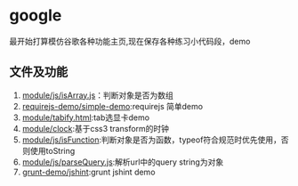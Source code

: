 # google

最开始打算模仿谷歌各种功能主页,现在保存各种练习小代码段，demo

## 文件及功能
1. [module/js/isArray.js](module/js/isArray.js)：判断对象是否为数组
2. [requirejs-demo/simple-demo](requirejs-demo/simple-demo):requirejs 简单demo
3. [module/tabify.html](module/tabify.html):tab选显卡demo
4. [module/clock](module/clock):基于css3 transform的时钟
5. [module/js/isFunction](module/js/isFunction.js):判断对象是否为函数，typeof符合规范时优先使用，否则使用toString
6. [module/js/parseQuery.js](module/js/parseQuery.js):解析url中的query string为对象
7. [grunt-demo/jshint](grunt-demo/jshint):grunt jshint demo